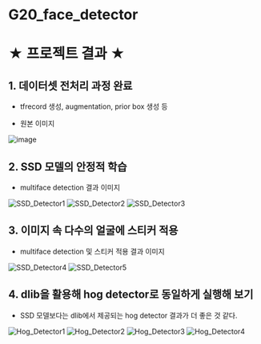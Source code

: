 # G20_face_detector

# ★ 프로젝트 결과 ★

## 1. 데이터셋 전처리 과정 완료

- tfrecord 생성, augmentation, prior box 생성 등

- 원본 이미지

![image](https://user-images.githubusercontent.com/39249809/102706043-bd82dc00-42d1-11eb-9389-a0c3ba50a86c.png)


## 2. SSD 모델의 안정적 학습

- multiface detection 결과 이미지

![SSD_Detector1](https://user-images.githubusercontent.com/39249809/102706045-bf4c9f80-42d1-11eb-9d2d-593864e2ee8c.png)
![SSD_Detector2](https://user-images.githubusercontent.com/39249809/102706046-bfe53600-42d1-11eb-8dbc-bcad3842ebf2.png)
![SSD_Detector3](https://user-images.githubusercontent.com/39249809/102706048-c07dcc80-42d1-11eb-9ee8-76c7de79c65c.png)

## 3. 이미지 속 다수의 얼굴에 스티커 적용

- multiface detection 및 스티커 적용 결과 이미지

![SSD_Detector4](https://user-images.githubusercontent.com/39249809/102706049-c1166300-42d1-11eb-9bad-4b8c6a38609e.png)
![SSD_Detector5](https://user-images.githubusercontent.com/39249809/102706050-c1aef980-42d1-11eb-888f-86339c0a60f8.png)

## 4. dlib을 활용해 hog detector로 동일하게 실행해 보기

- SSD 모델보다는 dlib에서 제공되는 hog detector 결과가 더 좋은 것 같다. 

![Hog_Detector1](https://user-images.githubusercontent.com/39249809/102706037-b9ef5500-42d1-11eb-90f2-faa6c80042d1.png)
![Hog_Detector2](https://user-images.githubusercontent.com/39249809/102706039-bbb91880-42d1-11eb-8cc0-1e3797a8a2a0.png)
![Hog_Detector3](https://user-images.githubusercontent.com/39249809/102706041-bc51af00-42d1-11eb-97eb-8685bcf9bc3e.png)
![Hog_Detector4](https://user-images.githubusercontent.com/39249809/102706042-bcea4580-42d1-11eb-9ad1-3d324b7ee595.png)
